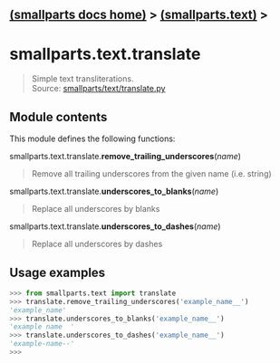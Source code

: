 [(smallparts docs home)](./) > [(smallparts.text)](./smallparts.text.md) >
----
# smallparts.text.translate

> Simple text transliterations.  
> Source: [smallparts/text/translate.py](https://github.com/blackstream-x/smallparts/blob/master/smallparts/text/translate.py)

## Module contents

This module defines the following functions:

smallparts.text.translate.**remove_trailing_underscores**(_name_)

> Remove all trailing underscores from the given name (i.e. string)

smallparts.text.translate.**underscores_to_blanks**(_name_)

> Replace all underscores by blanks

smallparts.text.translate.**underscores_to_dashes**(_name_)

> Replace all underscores by dashes

## Usage examples

```python
>>> from smallparts.text import translate
>>> translate.remove_trailing_underscores('example_name__')
'example_name'
>>> translate.underscores_to_blanks('example_name__')
'example name  '
>>> translate.underscores_to_dashes('example_name__')
'example-name--'
>>> 
```

